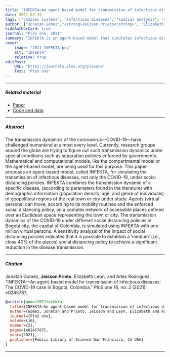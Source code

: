 ```yaml
---
title: "INFEKTA—An agent-based model for transmission of infectious diseases: The COVID-19 case in Bogotá, Colombia" 
date: 2021-02-19
tags: ["complex systems", "infectious diseases", "spatial analysis", "simulation"]
author: ["Jonatan Gomez","<strong>Jeisson Prieto</strong>", "Elizabeth Leon", "Arles Rodríguez"]
hideAuthorCard: true
journal: "PloS one, 2021"
summary: "INFEKTA is an agent-based model that simulates infectious disease spread, including COVID-19, by integrating demographic data and mobility patterns within urban spaces. Applied to Bogotá, Colombia it shows that moderate social distancing (e.g., closing 40% of locations) can effectively reduce transmission, supporting data-driven public health policy decisions." 
cover:
    image: "2021_INFEKTA.png"
    alt: "INFEKTA"
    relative: true
editPost:
    URL: "https://journals.plos.org/plosone"
    Text: "PloS one"
---
```


---

##### Related material

+ [Paper](https://journals.plos.org/plosone/article?id=10.1371/journal.pone.0245787)
+ [Code and data](https://github.com/japrietov/INFEKTA)

---

##### Abstract

The transmission dynamics of the coronavirus—COVID-19—have challenged humankind at almost every level. Currently, research groups around the globe are trying to figure out such transmission dynamics under special conditions such as separation policies enforced by governments. Mathematical and computational models, like the compartmental model or the agent-based model, are being used for this purpose. This paper proposes an agent-based model, called INFEKTA, for simulating the transmission of infectious diseases, not only the COVID-19, under social distancing policies. INFEKTA combines the transmission dynamic of a specific disease, (according to parameters found in the literature) with demographic information (population density, age, and genre of individuals) of geopolitical regions of the real town or city under study. Agents (virtual persons) can move, according to its mobility routines and the enforced social distancing policy, on a complex network of accessible places defined over an Euclidean space representing the town or city. The transmission dynamics of the COVID-19 under different social distancing policies in Bogotá city, the capital of Colombia, is simulated using INFEKTA with one million virtual persons. A sensitivity analysis of the impact of social distancing policies indicates that it is possible to establish a ‘medium’ (i.e., close 40% of the places) social distancing policy to achieve a significant reduction in the disease transmission.

<!-- ---

##### Figure 6: Some Uses For Olive Oil

![](paper1.png) -->

---

##### Citation

Jonatan Gomez, **Jeisson Prieto**, Elizabeth Leon, and Arles Rodríguez. "INFEKTA—An agent-based model for transmission of infectious diseases: The COVID-19 case in Bogotá, Colombia." PloS one 16, no. 2 (2021): e0245787..

```BibTeX
@article{gomez2021infekta,
  title={INFEKTA—An agent-based model for transmission of infectious diseases: The COVID-19 case in Bogot{\'a}, Colombia},
  author={Gomez, Jonatan and Prieto, Jeisson and Leon, Elizabeth and Rodr{\'\i}guez, Arles},
  journal={PloS one},
  volume={16},
  number={2},
  pages={e0245787},
  year={2021},
  publisher={Public Library of Science San Francisco, CA USA}
}
```

---

<!-- ##### Related material

+ [Presentation slides](presentation1.pdf)
+ [Summary of the paper](https://www.penguinrandomhouse.com/books/110403/unusual-uses-for-olive-oil-by-alexander-mccall-smith/) -->
